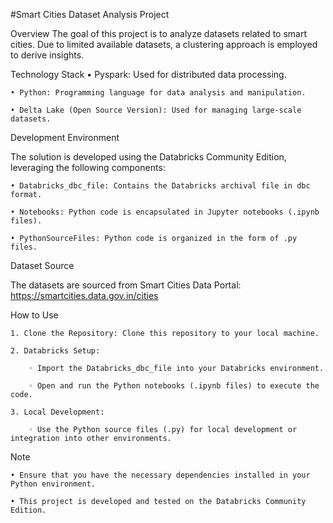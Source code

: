 #Smart Cities Dataset Analysis Project

Overview
The goal of this project is to analyze datasets related to smart cities. Due to limited available datasets, a clustering approach is employed to derive insights.

Technology Stack
    • Pyspark: Used for distributed data processing.
    
    • Python: Programming language for data analysis and manipulation.
    
    • Delta Lake (Open Source Version): Used for managing large-scale datasets.
    

Development Environment

The solution is developed using the Databricks Community Edition, leveraging the following components:

    • Databricks_dbc_file: Contains the Databricks archival file in dbc format.
    
    • Notebooks: Python code is encapsulated in Jupyter notebooks (.ipynb files).
    
    • PythonSourceFiles: Python code is organized in the form of .py files.

Dataset Source

The datasets are sourced from Smart Cities Data Portal:  https://smartcities.data.gov.in/cities

How to Use

    1. Clone the Repository: Clone this repository to your local machine.
    
    2. Databricks Setup:
    
        ◦ Import the Databricks_dbc_file into your Databricks environment.
        
        ◦ Open and run the Python notebooks (.ipynb files) to execute the code.
        
    3. Local Development:
    
        ◦ Use the Python source files (.py) for local development or integration into other environments.

Note

    • Ensure that you have the necessary dependencies installed in your Python environment.
    
    • This project is developed and tested on the Databricks Community Edition.
